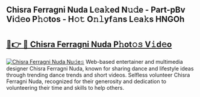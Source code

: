## Chisra Ferragni Nuda L𝚎a𝚔ed N𝚞𝚍e - Part-pBv Vi𝚍𝚎o P𝚑𝚘tos - H𝚘𝚝 O𝚗𝚕yf𝚊ns L𝚎a𝚔s HNGOh

# <h2><a href="http://kfcdekp.oniu.top/?m=Chisra+Ferragni+Nuda">🔗👉 🔴 Chisra Ferragni Nuda P𝚑ot𝚘𝚜 V𝚒d𝚎o</a></h2>

[![Chisra Ferragni Nuda Nu𝚍e𝚜](https://i.imgur.com/0qMVB7G.gif)](http://kfcdekp.oniu.top/?m=Chisra+Ferragni+Nuda)
Web-based entertainer and multimedia designer Chisra Ferragni Nuda, known for sharing dance and lifestyle ideas through trending dance trends and short videos. Selfless volunteer Chisra Ferragni Nuda, recognized for their generosity and dedication to volunteering their time and skills to help others.  
